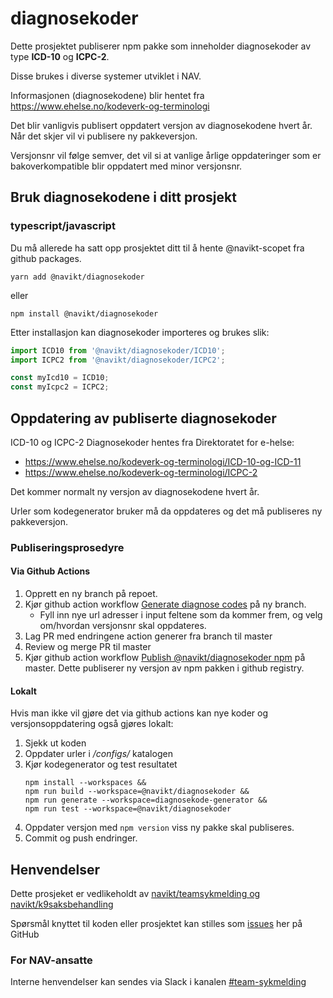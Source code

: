 # diagnosekoder

Dette prosjektet publiserer npm pakke som inneholder diagnosekoder av type **ICD-10** og **ICPC-2**.

Disse brukes i diverse systemer utviklet i NAV.

Informasjonen (diagnosekodene) blir hentet fra https://www.ehelse.no/kodeverk-og-terminologi

Det blir vanligvis publisert oppdatert versjon av diagnosekodene hvert år. Når det skjer vil vi publisere ny pakkeversjon.

Versjonsnr vil følge semver, det vil si at vanlige årlige oppdateringer som er bakoverkompatible blir oppdatert med minor versjonsnr.

## Bruk diagnosekodene i ditt prosjekt

### typescript/javascript

Du må allerede ha satt opp prosjektet ditt til å hente @navikt-scopet fra github packages.

```
yarn add @navikt/diagnosekoder
```

eller

```
npm install @navikt/diagnosekoder
```

Etter installasjon kan diagnosekoder importeres og brukes slik:

```typescript
import ICD10 from '@navikt/diagnosekoder/ICD10';
import ICPC2 from '@navikt/diagnosekoder/ICPC2';

const myIcd10 = ICD10;
const myIcpc2 = ICPC2;
```

## Oppdatering av publiserte diagnosekoder

ICD-10 og ICPC-2 Diagnosekoder hentes fra Direktoratet for e-helse:
 - https://www.ehelse.no/kodeverk-og-terminologi/ICD-10-og-ICD-11
-  https://www.ehelse.no/kodeverk-og-terminologi/ICPC-2

Det kommer normalt ny versjon av diagnosekodene hvert år.

Urler som kodegenerator bruker må da oppdateres og det må publiseres ny pakkeversjon.

### Publiseringsprosedyre

#### Via Github Actions

1. Opprett en ny branch på repoet.
2. Kjør github action workflow [Generate diagnose codes](https://github.com/navikt/diagnosekoder/actions/workflows/generate-codes.yml) på ny branch.
   - Fyll inn nye url adresser i input feltene som da kommer frem, og velg om/hvordan versjonsnr skal oppdateres. 
3. Lag PR med endringene action generer fra branch til master
4. Review og merge PR til master
5. Kjør github action workflow [Publish @navikt/diagnosekoder npm](https://github.com/navikt/diagnosekoder/actions/workflows/publish.yml) på master. Dette publiserer ny versjon av npm pakken i github registry.

#### Lokalt
Hvis man ikke vil gjøre det via github actions kan nye koder og versjonsoppdatering også gjøres lokalt:
1. Sjekk ut koden
2. Oppdater urler i _/configs/_ katalogen
3. Kjør kodegenerator og test resultatet
   ```shell
   npm install --workspaces && 
   npm run build --workspace=@navikt/diagnosekoder &&
   npm run generate --workspace=diagnosekode-generator &&
   npm run test --workspace=@navikt/diagnosekoder
   ```
4. Oppdater versjon med `npm version` viss ny pakke skal publiseres.
5. Commit og push endringer.

## Henvendelser

Dette prosjeket er vedlikeholdt av [navikt/teamsykmelding og navikt/k9saksbehandling](CODEOWNERS) 

Spørsmål knyttet til koden eller prosjektet kan stilles som
[issues](https://github.com/navikt/syfodiagnosecodegeneratorjson/issues) her på GitHub

### For NAV-ansatte

Interne henvendelser kan sendes via Slack i kanalen [#team-sykmelding](https://nav-it.slack.com/archives/CMA3XV997)
